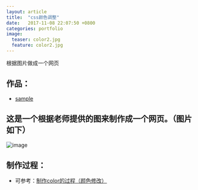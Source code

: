 ```yaml
---
layout: article
title:  "css颜色调整"
date:   2017-11-08 22:07:50 +0800
categories: portfolio
image:
  teaser: color2.jpg
  feature: color2.jpg
---
```

根据图片做成一个网页

## 作品：

- <a href="https://jamieyin.github.io/portfolio/color/index.html " target="_blank">sample</a>

## 这是一个根据老师提供的图来制作成一个网页。（图片如下）
![image](http://webstyleguide.com/wsg3/figures/7-page-design/7-11-700.jpg)

## 制作过程：

- 可参考：[制作color的过程（颜色修改）](https://jamieyin.github.io/posts/rwd/%E9%A2%9C%E8%89%B2%E4%BF%AE%E6%94%B9/)